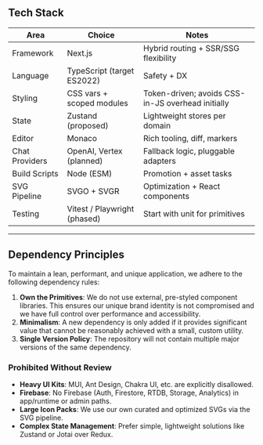## Tech Stack

| Area | Choice | Notes |
|------|--------|-------|
| Framework | Next.js | Hybrid routing + SSR/SSG flexibility |
| Language | TypeScript (target ES2022) | Safety + DX |
| Styling | CSS vars + scoped modules | Token-driven; avoids CSS-in-JS overhead initially |
| State | Zustand (proposed) | Lightweight stores per domain |
| Editor | Monaco | Rich tooling, diff, markers |
| Chat Providers | OpenAI, Vertex (planned) | Fallback logic, pluggable adapters |
| Build Scripts | Node (ESM) | Promotion + asset tasks |
| SVG Pipeline | SVGO + SVGR | Optimization + React components |
| Testing | Vitest / Playwright (phased) | Start with unit for primitives |

---

## Dependency Principles

To maintain a lean, performant, and unique application, we adhere to the following dependency rules:

1.  **Own the Primitives**: We do not use external, pre-styled component libraries. This ensures our unique brand identity is not compromised and we have full control over performance and accessibility.
2.  **Minimalism**: A new dependency is only added if it provides significant value that cannot be reasonably achieved with a small, custom utility.
3.  **Single Version Policy**: The repository will not contain multiple major versions of the same dependency.

### Prohibited Without Review

 - **Heavy UI Kits**: MUI, Ant Design, Chakra UI, etc. are explicitly disallowed.
 - **Firebase**: No Firebase (Auth, Firestore, RTDB, Storage, Analytics) in app/runtime or admin paths.
 - **Large Icon Packs**: We use our own curated and optimized SVGs via the SVG pipeline.
 - **Complex State Management**: Prefer simple, lightweight solutions like Zustand or Jotai over Redux.
